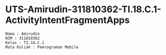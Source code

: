 # UTS-Amirudin-311810362-TI.18.C.1-ActivityIntentFragmentApps

```
Nama : Amirudin
NIM : 311810362
Kelas : TI.18.C.1
Mata Kuliah : Pemrograman Mobile
```
